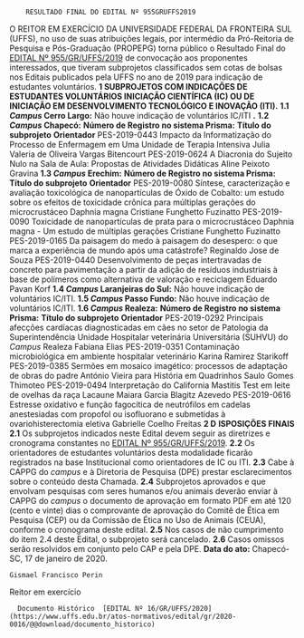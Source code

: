         RESULTADO FINAL DO EDITAL Nº 955GRUFFS2019  

 O REITOR EM EXERCÍCIO DA UNIVERSIDADE FEDERAL DA FRONTEIRA SUL (UFFS), no uso de suas atribuições legais, por intermédio da Pró-Reitoria de Pesquisa e Pós-Graduação (PROPEPG) torna público o Resultado Final do [EDITAL Nº 955/GR/UFFS/2019](https://www.uffs.edu.br/atos-normativos/edital/gr/2019-0955) de convocação aos proponentes interessados, que tiveram subprojetos classificados sem cotas de bolsas nos Editais publicados pela UFFS no ano de 2019 para indicação de estudantes voluntários.     **1 SUBPROJETOS COM INDICAÇÕES DE ESTUDANTES VOLUNTÁRIOS INICIAÇÃO CIENTÍFICA (IC) OU DE INICIAÇÃO EM DESENVOLVIMENTO TECNOLÓGICO E INOVAÇÃO (ITI).**   **1.1 *Campus*  Cerro Largo:**  Não houve indicação de voluntários IC/ITI **.**   **1.2 *Campus*  Chapecó:**       **Número de Registro no sistema Prisma:**     **Título do subprojeto**     **Orientador**      PES-2019-0443   Impacto da Informatização do Processo de Enfermagem em Uma Unidade de Terapia Intensiva   Julia Valeria de Oliveira Vargas Bitencourt     PES-2019-0624   A Diacronia do Sujeito Nulo na Sala de Aula: Propostas de Atividades Didáticas   Aline Peixoto Gravina     **1.3 *Campus*  Erechim:**       **Número de Registro no sistema Prisma:**     **Título do subprojeto**     **Orientador**      PES-2019-0080   Síntese, caracterização e avaliação toxicológica de nanopartículas de Óxido de Cobalto: um estudo sobre os efeitos de toxicidade crônica para múltiplas gerações do microcrustáceo Daphnia magna   Cristiane Funghetto Fuzinatto     PES-2019-0090   Toxicidade de nanopartículas de prata para o microcrustáceo Daphnia magna - Um estudo de múltiplas gerações   Cristiane Funghetto Fuzinatto     PES-2019-0165   Da paisagem do medo à paisagem do desespero: o que marca a experiência de mundo após uma catástrofe?   Reginaldo Jose de Souza     PES-2019-0440   Desenvolvimento de peças intertravadas de concreto para pavimentação a partir da adição de resíduos industriais à base de polímeros como alternativa de valoração e reciclagem   Eduardo Pavan Korf     **1.4 *Campus*  Laranjeiras do Sul:**  Não houve indicação de voluntários IC/ITI.  **1.5 *Campus*  Passo Fundo:**  Não houve indicação de voluntários IC/ITI.  **1.6 *Campus*  Realeza:**       **Número de Registro no sistema Prisma:**     **Título do subprojeto**     **Orientador**      PES-2019-0292   Principais afecções cardíacas diagnosticadas em cães no setor de Patologia da Superintendência Unidade Hospitalar veterinária Universitária (SUHVU) do *Campus*  Realeza   Fabiana Elias     PES-2019-0351   Contaminação microbiológica em ambiente hospitalar veterinário   Karina Ramirez Starikoff     PES-2019-0385   Sermões em mosaico imagético: processos de adaptação de obras do padre António Vieira para História em Quadrinhos   Saulo Gomes Thimoteo     PES-2019-0494   Interpretação do California Mastitis Test em leite de ovelhas da raça Lacaune   Maiara Garcia Blagitz Azevedo     PES-2019-0616   Estresse oxidativo e função fagocítica de neutrófilos em cadelas anestesiadas com propofol ou isofluorano e submetidas à ovariohisterectomia eletiva   Gabrielle Coelho Freitas        **2 D** **ISPOSIÇÕES FINAIS**   **2.1**  Os subprojetos indicados neste Edital devem seguir as diretrizes e cronograma constantes no [EDITAL Nº 955/GR/UFFS/2019](https://www.uffs.edu.br/atos-normativos/edital/gr/2019-0955).  **2.2**  Os orientadores de estudantes voluntários desta modalidade ficarão registrados na base Institucional como orientadores de IC ou ITI.  **2.3**  Cabe à CAPPG do *campus*  e à Diretoria de Pesquisa (DPE) prestar esclarecimentos sobre o conteúdo desta Chamada.  **2.4**  Subprojetos aprovados e que envolvam pesquisas com seres humanos e/ou animais deverão enviar à CAPPG do *campus*  o documento de aprovação em formato PDF em até 120 (cento e vinte) dias o comprovante de aprovação do Comitê de Ética em Pesquisa (CEP) ou da Comissão de Ética no Uso de Animais (CEUA), conforme o cronograma deste edital.  **2.5**  Nos casos de não cumprimento do item 2.4 deste Edital, o subprojeto será cancelado.  **2.6**  Casos omissos serão resolvidos em conjunto pelo CAP e pela DPE.        **Data do ato:** Chapecó-SC, 17 de janeiro de 2020.   
 

    Gismael Francisco Perin   
 Reitor em exercício 

      Documento Histórico  [EDITAL Nº 16/GR/UFFS/2020](https://www.uffs.edu.br/atos-normativos/edital/gr/2020-0016/@@download/documento_historico)     
      